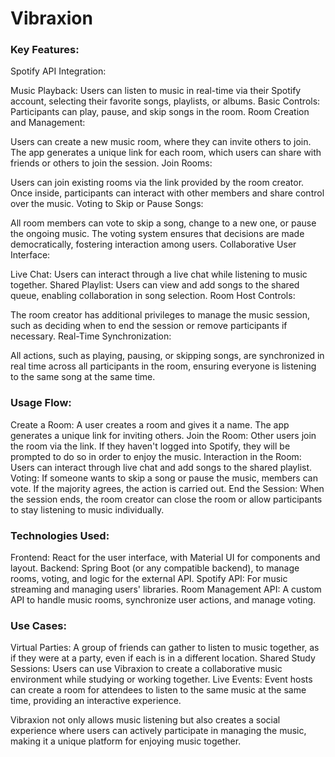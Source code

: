 # Vibraxion

### Key Features:
Spotify API Integration:

Music Playback: Users can listen to music in real-time via their Spotify account, selecting their favorite songs, playlists, or albums.
Basic Controls: Participants can play, pause, and skip songs in the room.
Room Creation and Management:

Users can create a new music room, where they can invite others to join.
The app generates a unique link for each room, which users can share with friends or others to join the session.
Join Rooms:

Users can join existing rooms via the link provided by the room creator.
Once inside, participants can interact with other members and share control over the music.
Voting to Skip or Pause Songs:

All room members can vote to skip a song, change to a new one, or pause the ongoing music.
The voting system ensures that decisions are made democratically, fostering interaction among users.
Collaborative User Interface:

Live Chat: Users can interact through a live chat while listening to music together.
Shared Playlist: Users can view and add songs to the shared queue, enabling collaboration in song selection.
Room Host Controls:

The room creator has additional privileges to manage the music session, such as deciding when to end the session or remove participants if necessary.
Real-Time Synchronization:

All actions, such as playing, pausing, or skipping songs, are synchronized in real time across all participants in the room, ensuring everyone is listening to the same song at the same time.

### Usage Flow:
Create a Room: A user creates a room and gives it a name. The app generates a unique link for inviting others.
Join the Room: Other users join the room via the link. If they haven't logged into Spotify, they will be prompted to do so in order to enjoy the music.
Interaction in the Room: Users can interact through live chat and add songs to the shared playlist.
Voting: If someone wants to skip a song or pause the music, members can vote. If the majority agrees, the action is carried out.
End the Session: When the session ends, the room creator can close the room or allow participants to stay listening to music individually.
### Technologies Used:
Frontend: React for the user interface, with Material UI for components and layout.
Backend: Spring Boot (or any compatible backend), to manage rooms, voting, and logic for the external API.
Spotify API: For music streaming and managing users' libraries.
Room Management API: A custom API to handle music rooms, synchronize user actions, and manage voting.

### Use Cases:
Virtual Parties: A group of friends can gather to listen to music together, as if they were at a party, even if each is in a different location.
Shared Study Sessions: Users can use Vibraxion to create a collaborative music environment while studying or working together.
Live Events: Event hosts can create a room for attendees to listen to the same music at the same time, providing an interactive experience.

Vibraxion not only allows music listening but also creates a social experience where users can actively participate in managing the music, making it a unique platform for enjoying music together.
